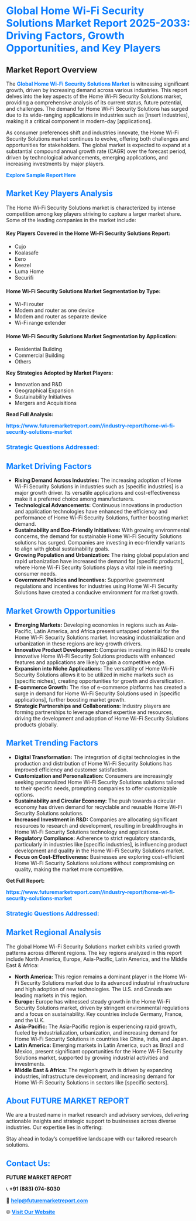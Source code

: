<h1 style="color: #007BFF;">Global Home Wi-Fi Security Solutions Market Report 2025-2033: Driving Factors, Growth Opportunities, and Key Players</h1>

<section id="overview">
<h2>Market Report Overview</h2>
<p>The <a href="https://www.futuremarketreport.com//industry-report/home-wi-fi-security-solutions-market" style="color: #007BFF; text-decoration: none;"><strong>Global Home Wi-Fi Security Solutions Market</strong></a> is witnessing significant growth, driven by increasing demand across various industries. This report delves into the key aspects of the Home Wi-Fi Security Solutions market, providing a comprehensive analysis of its current status, future potential, and challenges. The demand for Home Wi-Fi Security Solutions has surged due to its wide-ranging applications in industries such as [insert industries], making it a critical component in modern-day [applications].</p>
<p>As consumer preferences shift and industries innovate, the Home Wi-Fi Security Solutions market continues to evolve, offering both challenges and opportunities for stakeholders. The global market is expected to expand at a substantial compound annual growth rate (CAGR) over the forecast period, driven by technological advancements, emerging applications, and increasing investments by major players.</p>
</section>

<section id="overview">
<p><a href="https://www.futuremarketreport.com//request-sample/reportId=54390" style="color: #007BFF; text-decoration: none;"><strong>Explore Sample Report Here</strong></a></p>
</section>

<section id="key-players">
<h2 style="color: #007BFF;">Market Key Players Analysis</h2>
<p>The Home Wi-Fi Security Solutions market is characterized by intense competition among key players striving to capture a larger market share. Some of the leading companies in the market include:</p>
<h4>Key Players Covered in the Home Wi-Fi Security Solutions Report:</h4>
<ul><li>Cujo</li><li>Koalasafe</li><li>Eero</li><li>Keezel</li><li>Luma Home</li><li>Securifi</li></ul>
<h4>Home Wi-Fi Security Solutions Market Segmentation by Type:</h4>
<ul><li>Wi-Fi router</li><li>Modem and router as one device</li><li>Modem and router as separate device</li><li>Wi-Fi range extender</li></ul>

<h4>Home Wi-Fi Security Solutions Market Segmentation by Application:</h4>
<ul><li>Residential Building</li><li>Commercial Building</li><li>Others</li></ul>
<p><strong>Key Strategies Adopted by Market Players:</strong></p>
<ul>
<li>Innovation and R&D</li>
<li>Geographical Expansion</li>
<li>Sustainability Initiatives</li>
<li>Mergers and Acquisitions</li>
</ul>
</section>

<section>
<p><strong>Read Full Analysis: </strong></p><a href="https://www.futuremarketreport.com//industry-report/home-wi-fi-security-solutions-market" style="color: #007BFF; text-decoration: none;"><strong>https://www.futuremarketreport.com//industry-report/home-wi-fi-security-solutions-market</strong></a>
<h3 style="color: #007BFF;">Strategic Questions Addressed:</h3>
</section>

<section id="driving-factors">
<h2 style="color: #007BFF;">Market Driving Factors</h2>
<ul>
<li><strong>Rising Demand Across Industries:</strong> The increasing adoption of Home Wi-Fi Security Solutions in industries such as [specific industries] is a major growth driver. Its versatile applications and cost-effectiveness make it a preferred choice among manufacturers.</li>
<li><strong>Technological Advancements:</strong> Continuous innovations in production and application technologies have enhanced the efficiency and performance of Home Wi-Fi Security Solutions, further boosting market demand.</li>
<li><strong>Sustainability and Eco-Friendly Initiatives:</strong> With growing environmental concerns, the demand for sustainable Home Wi-Fi Security Solutions solutions has surged. Companies are investing in eco-friendly variants to align with global sustainability goals.</li>
<li><strong>Growing Population and Urbanization:</strong> The rising global population and rapid urbanization have increased the demand for [specific products], where Home Wi-Fi Security Solutions plays a vital role in meeting consumer needs.</li>
<li><strong>Government Policies and Incentives:</strong> Supportive government regulations and incentives for industries using Home Wi-Fi Security Solutions have created a conducive environment for market growth.</li>
</ul>
</section>

<section id="growth-opportunities">
<h2 style="color: #007BFF;">Market Growth Opportunities</h2>
<ul>
<li><strong>Emerging Markets:</strong> Developing economies in regions such as Asia-Pacific, Latin America, and Africa present untapped potential for the Home Wi-Fi Security Solutions market. Increasing industrialization and urbanization in these regions are key growth drivers.</li>
<li><strong>Innovative Product Development:</strong> Companies investing in R&D to create innovative Home Wi-Fi Security Solutions products with enhanced features and applications are likely to gain a competitive edge.</li>
<li><strong>Expansion into Niche Applications:</strong> The versatility of Home Wi-Fi Security Solutions allows it to be utilized in niche markets such as [specific niches], creating opportunities for growth and diversification.</li>
<li><strong>E-commerce Growth:</strong> The rise of e-commerce platforms has created a surge in demand for Home Wi-Fi Security Solutions used in [specific applications], further boosting market growth.</li>
<li><strong>Strategic Partnerships and Collaborations:</strong> Industry players are forming partnerships to leverage shared expertise and resources, driving the development and adoption of Home Wi-Fi Security Solutions products globally.</li>
</ul>
</section>

<section id="trending-factors">
<h2 style="color: #007BFF;">Market Trending Factors</h2>
<ul>
<li><strong>Digital Transformation:</strong> The integration of digital technologies in the production and distribution of Home Wi-Fi Security Solutions has improved efficiency and customer satisfaction.</li>
<li><strong>Customization and Personalization:</strong> Consumers are increasingly seeking personalized Home Wi-Fi Security Solutions solutions tailored to their specific needs, prompting companies to offer customizable options.</li>
<li><strong>Sustainability and Circular Economy:</strong> The push towards a circular economy has driven demand for recyclable and reusable Home Wi-Fi Security Solutions solutions.</li>
<li><strong>Increased Investment in R&D:</strong> Companies are allocating significant resources to research and development, resulting in breakthroughs in Home Wi-Fi Security Solutions technology and applications.</li>
<li><strong>Regulatory Compliance:</strong> Adherence to strict regulatory standards, particularly in industries like [specific industries], is influencing product development and quality in the Home Wi-Fi Security Solutions market.</li>
<li><strong>Focus on Cost-Effectiveness:</strong> Businesses are exploring cost-efficient Home Wi-Fi Security Solutions solutions without compromising on quality, making the market more competitive.</li>
</ul>
</section>

<section>
<p><strong>Get Full Report: </strong></p><a href="https://www.futuremarketreport.com//industry-report/home-wi-fi-security-solutions-market" style="color: #007BFF; text-decoration: none;"><strong>https://www.futuremarketreport.com//industry-report/home-wi-fi-security-solutions-market</strong></a>
<h3 style="color: #007BFF;">Strategic Questions Addressed:</h3>
</section>


<section id="regional-analysis">
<h2 style="color: #007BFF;">Market Regional Analysis</h2>
<p>The global Home Wi-Fi Security Solutions market exhibits varied growth patterns across different regions. The key regions analyzed in this report include North America, Europe, Asia-Pacific, Latin America, and the Middle East & Africa:</p>
<ul>
<li><strong>North America:</strong> This region remains a dominant player in the Home Wi-Fi Security Solutions market due to its advanced industrial infrastructure and high adoption of new technologies. The U.S. and Canada are leading markets in this region.</li>
<li><strong>Europe:</strong> Europe has witnessed steady growth in the Home Wi-Fi Security Solutions market, driven by stringent environmental regulations and a focus on sustainability. Key countries include Germany, France, and the U.K.</li>
<li><strong>Asia-Pacific:</strong> The Asia-Pacific region is experiencing rapid growth, fueled by industrialization, urbanization, and increasing demand for Home Wi-Fi Security Solutions in countries like China, India, and Japan.</li>
<li><strong>Latin America:</strong> Emerging markets in Latin America, such as Brazil and Mexico, present significant opportunities for the Home Wi-Fi Security Solutions market, supported by growing industrial activities and investments.</li>
<li><strong>Middle East & Africa:</strong> The region’s growth is driven by expanding industries, infrastructure development, and increasing demand for Home Wi-Fi Security Solutions in sectors like [specific sectors].</li>
</ul>
</section>

<footer>
<h2 style="color: #007BFF;">About FUTURE MARKET REPORT</h2>
<p>We are a trusted name in market research and advisory services, delivering actionable insights and strategic support to businesses across diverse industries. Our expertise lies in offering:</p>

<p>Stay ahead in today’s competitive landscape with our tailored research solutions.</p>

<h2 style="color: #007BFF;">Contact Us:</h2>
<p><strong>FUTURE MARKET REPORT</strong></p>
<p>📞 <strong>+91 (883) 074-8030</strong></p>
<p>📧 <strong><a href="mailto:help@futuremarketreport.com" style="color: #007BFF;">help@futuremarketreport.com</a></strong></p>
<p>🌐 <strong><a href="https://www.futuremarketreport.com/" style="color: #007BFF;">Visit Our Website</a></strong></p>
</footer>